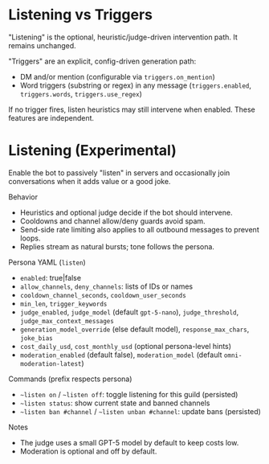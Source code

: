 # Listening vs Triggers

"Listening" is the optional, heuristic/judge-driven intervention path. It remains unchanged.

"Triggers" are an explicit, config-driven generation path:
- DM and/or mention (configurable via `triggers.on_mention`)
- Word triggers (substring or regex) in any message (`triggers.enabled`, `triggers.words`, `triggers.use_regex`)

If no trigger fires, listen heuristics may still intervene when enabled. These features are independent.

# Listening (Experimental)

Enable the bot to passively "listen" in servers and occasionally join conversations when it adds value or a good joke.

Behavior
- Heuristics and optional judge decide if the bot should intervene.
- Cooldowns and channel allow/deny guards avoid spam.
- Send-side rate limiting also applies to all outbound messages to prevent loops.
- Replies stream as natural bursts; tone follows the persona.

Persona YAML (`listen`)
- `enabled`: true|false
- `allow_channels`, `deny_channels`: lists of IDs or names
- `cooldown_channel_seconds`, `cooldown_user_seconds`
- `min_len`, `trigger_keywords`
- `judge_enabled`, `judge_model` (default `gpt-5-nano`), `judge_threshold`, `judge_max_context_messages`
- `generation_model_override` (else default model), `response_max_chars`, `joke_bias`
- `cost_daily_usd`, `cost_monthly_usd` (optional persona-level hints)
- `moderation_enabled` (default false), `moderation_model` (default `omni-moderation-latest`)

Commands (prefix respects persona)
- `~listen on` / `~listen off`: toggle listening for this guild (persisted)
- `~listen status`: show current state and banned channels
- `~listen ban #channel` / `~listen unban #channel`: update bans (persisted)

Notes
- The judge uses a small GPT-5 model by default to keep costs low.
- Moderation is optional and off by default.

